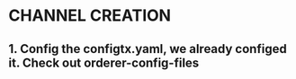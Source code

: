 # CHANNEL CREATION
## 1. Config the configtx.yaml, we already configed it. Check out orderer-config-files